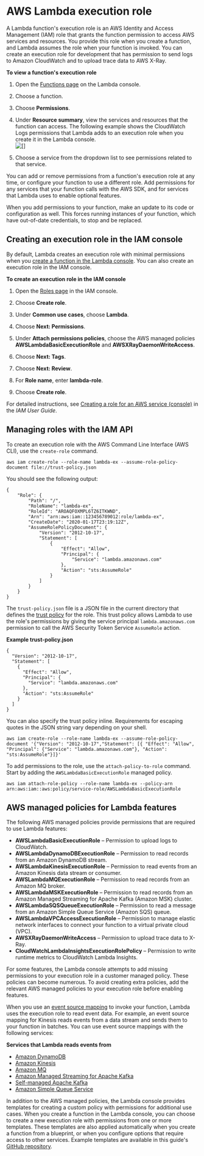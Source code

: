 # AWS Lambda execution role<a name="lambda-intro-execution-role"></a>

A Lambda function's execution role is an AWS Identity and Access Management \(IAM\) role that grants the function permission to access AWS services and resources\. You provide this role when you create a function, and Lambda assumes the role when your function is invoked\. You can create an execution role for development that has permission to send logs to Amazon CloudWatch and to upload trace data to AWS X\-Ray\.

**To view a function's execution role**

1. Open the [Functions page](https://console.aws.amazon.com/lambda/home#/functions) on the Lambda console\.

1. Choose a function\.

1. Choose **Permissions**\.

1. Under **Resource summary**, view the services and resources that the function can access\. The following example shows the CloudWatch Logs permissions that Lambda adds to an execution role when you create it in the Lambda console\.  
![\[\]](http://docs.aws.amazon.com/lambda/latest/dg/images/permissions-executionrole.png)

1. Choose a service from the dropdown list to see permissions related to that service\.

You can add or remove permissions from a function's execution role at any time, or configure your function to use a different role\. Add permissions for any services that your function calls with the AWS SDK, and for services that Lambda uses to enable optional features\.

When you add permissions to your function, make an update to its code or configuration as well\. This forces running instances of your function, which have out\-of\-date credentials, to stop and be replaced\.

## Creating an execution role in the IAM console<a name="permissions-executionrole-console"></a>

By default, Lambda creates an execution role with minimal permissions when you [create a function in the Lambda console](getting-started-create-function.md)\. You can also create an execution role in the IAM console\.

**To create an execution role in the IAM console**

1. Open the [Roles page](https://console.aws.amazon.com/iam/home#/roles) in the IAM console\.

1. Choose **Create role**\.

1. Under **Common use cases**, choose **Lambda**\.

1. Choose **Next: Permissions**\.

1. Under **Attach permissions policies**, choose the AWS managed policies **AWSLambdaBasicExecutionRole** and **AWSXRayDaemonWriteAccess**\.

1. Choose **Next: Tags**\.

1. Choose **Next: Review**\.

1. For **Role name**, enter **lambda\-role**\.

1. Choose **Create role**\.

For detailed instructions, see [Creating a role for an AWS service \(console\)](https://docs.aws.amazon.com/IAM/latest/UserGuide/id_roles_create_for-service.html#roles-creatingrole-service-console) in the *IAM User Guide*\.

## Managing roles with the IAM API<a name="permissions-executionrole-api"></a>

To create an execution role with the AWS Command Line Interface \(AWS CLI\), use the `create-role` command\.

```
aws iam create-role --role-name lambda-ex --assume-role-policy-document file://trust-policy.json
```

You should see the following output:

```
{
    "Role": {
        "Path": "/",
        "RoleName": "lambda-ex",
        "RoleId": "AROAQFOXMPL6TZ6ITKWND",
        "Arn": "arn:aws:iam::123456789012:role/lambda-ex",
        "CreateDate": "2020-01-17T23:19:12Z",
        "AssumeRolePolicyDocument": {
            "Version": "2012-10-17",
            "Statement": [
                {
                    "Effect": "Allow",
                    "Principal": {
                        "Service": "lambda.amazonaws.com"
                    },
                    "Action": "sts:AssumeRole"
                }
            ]
        }
    }
}
```

The `trust-policy.json` file is a JSON file in the current directory that defines the [trust policy](https://docs.aws.amazon.com/IAM/latest/UserGuide/id_roles_terms-and-concepts.html) for the role\. This trust policy allows Lambda to use the role's permissions by giving the service principal `lambda.amazonaws.com` permission to call the AWS Security Token Service `AssumeRole` action\.

**Example trust\-policy\.json**  

```
{
  "Version": "2012-10-17",
  "Statement": [
    {
      "Effect": "Allow",
      "Principal": {
        "Service": "lambda.amazonaws.com"
      },
      "Action": "sts:AssumeRole"
    }
  ]
}
```

You can also specify the trust policy inline\. Requirements for escaping quotes in the JSON string vary depending on your shell\.

```
aws iam create-role --role-name lambda-ex --assume-role-policy-document '{"Version": "2012-10-17","Statement": [{ "Effect": "Allow", "Principal": {"Service": "lambda.amazonaws.com"}, "Action": "sts:AssumeRole"}]}'
```

To add permissions to the role, use the `attach-policy-to-role` command\. Start by adding the `AWSLambdaBasicExecutionRole` managed policy\.

```
aws iam attach-role-policy --role-name lambda-ex --policy-arn arn:aws:iam::aws:policy/service-role/AWSLambdaBasicExecutionRole
```

## AWS managed policies for Lambda features<a name="permissions-executionrole-features"></a>

The following AWS managed policies provide permissions that are required to use Lambda features:
+ **AWSLambdaBasicExecutionRole** – Permission to upload logs to CloudWatch\.
+ **AWSLambdaDynamoDBExecutionRole** – Permission to read records from an Amazon DynamoDB stream\.
+ **AWSLambdaKinesisExecutionRole** – Permission to read events from an Amazon Kinesis data stream or consumer\.
+ **AWSLambdaMQExecutionRole** – Permission to read records from an Amazon MQ broker\.
+ **AWSLambdaMSKExecutionRole** – Permission to read records from an Amazon Managed Streaming for Apache Kafka \(Amazon MSK\) cluster\.
+ **AWSLambdaSQSQueueExecutionRole** – Permission to read a message from an Amazon Simple Queue Service \(Amazon SQS\) queue\.
+ **AWSLambdaVPCAccessExecutionRole** – Permission to manage elastic network interfaces to connect your function to a virtual private cloud \(VPC\)\.
+ **AWSXRayDaemonWriteAccess** – Permission to upload trace data to X\-Ray\.
+ **CloudWatchLambdaInsightsExecutionRolePolicy** – Permission to write runtime metrics to CloudWatch Lambda Insights\.

For some features, the Lambda console attempts to add missing permissions to your execution role in a customer managed policy\. These policies can become numerous\. To avoid creating extra policies, add the relevant AWS managed policies to your execution role before enabling features\.

When you use an [event source mapping](invocation-eventsourcemapping.md) to invoke your function, Lambda uses the execution role to read event data\. For example, an event source mapping for Kinesis reads events from a data stream and sends them to your function in batches\. You can use event source mappings with the following services:

**Services that Lambda reads events from**
+ [Amazon DynamoDB](with-ddb.md)
+ [Amazon Kinesis](with-kinesis.md)
+ [Amazon MQ](with-mq.md)
+ [Amazon Managed Streaming for Apache Kafka](with-msk.md)
+ [Self\-managed Apache Kafka](kafka-smaa.md)
+ [Amazon Simple Queue Service](with-sqs.md)

In addition to the AWS managed policies, the Lambda console provides templates for creating a custom policy with permissions for additional use cases\. When you create a function in the Lambda console, you can choose to create a new execution role with permissions from one or more templates\. These templates are also applied automatically when you create a function from a blueprint, or when you configure options that require access to other services\. Example templates are available in this guide's [GitHub repository](https://github.com/awsdocs/aws-lambda-developer-guide/tree/main/iam-policies)\.